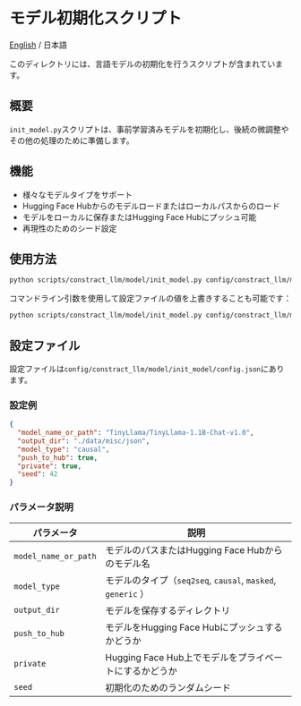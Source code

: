 # モデル初期化スクリプト

[English](README.md) / 日本語

このディレクトリには、言語モデルの初期化を行うスクリプトが含まれています。

## 概要

`init_model.py`スクリプトは、事前学習済みモデルを初期化し、後続の微調整やその他の処理のために準備します。

## 機能

- 様々なモデルタイプをサポート
- Hugging Face Hubからのモデルロードまたはローカルパスからのロード
- モデルをローカルに保存またはHugging Face Hubにプッシュ可能
- 再現性のためのシード設定

## 使用方法

```bash
python scripts/constract_llm/model/init_model.py config/constract_llm/model/init_model/config.json
```

コマンドライン引数を使用して設定ファイルの値を上書きすることも可能です：

```bash
python scripts/constract_llm/model/init_model.py config/constract_llm/model/init_model/config.json --model_type=encoder --push_to_hub=False
```

## 設定ファイル

設定ファイルは`config/constract_llm/model/init_model/config.json`にあります。

### 設定例

```json
{
  "model_name_or_path": "TinyLlama/TinyLlama-1.1B-Chat-v1.0",
  "output_dir": "./data/misc/json",
  "model_type": "causal",
  "push_to_hub": true,
  "private": true,
  "seed": 42
}
```

### パラメータ説明

| パラメータ | 説明 |
|------------|------|
| `model_name_or_path` | モデルのパスまたはHugging Face Hubからのモデル名 |
| `model_type` | モデルのタイプ（`seq2seq`, `causal`, `masked`, `generic` ）|
| `output_dir` | モデルを保存するディレクトリ |
| `push_to_hub` | モデルをHugging Face Hubにプッシュするかどうか |
| `private` | Hugging Face Hub上でモデルをプライベートにするかどうか |
| `seed` | 初期化のためのランダムシード |
